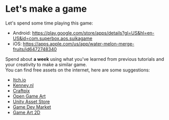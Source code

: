 # Let's make a game

Let's spend some time playing this game:
- Android: https://play.google.com/store/apps/details?gl=US&hl=en-US&id=com.superbox.aos.suikagame
- iOS: https://apps.apple.com/us/app/water-melon-merge-fruits/id6472748340

Spend about **a week** using what you've learned from previous tutorials and your creativity to make a similar game.<br/>
You can find free assets on the internet, here are some suggestions:
- [Itch.io](https://itch.io/game-assets/free/)
- [Kenney.nl](https://kenney.nl)
- [Craftpix](https://craftpix.net/freebies/)
- [Open Game Art](https://opengameart.org)
- [Unity Asset Store](https://assetstore.unity.com/search#cf-ec_category=2d&nf-ec_price_filter=0...0)
- [Game Dev Market](https://www.gamedevmarket.net/category/2d?orderby=recent&pricing=free&genre=&min_price=0&max_price=300)
- [Game Art 2D](https://www.gameart2d.com)
